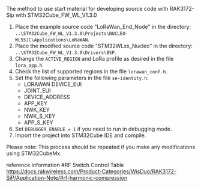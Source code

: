 The method to use start material for developing source code with RAK3172-Sip with STM32Cube_FW_WL_V1.3.0
1. Place the example source code "LoRaWan_End_Node" in the directory: `..\STM32Cube_FW_WL_V1.3.0\Projects\NUCLEO-WL55JC\Applications\LoRaWAN`.
2. Place the modified source code "STM32WLxx_Nucleo" in the directory: `..\STM32Cube_FW_WL_V1.3.0\Drivers\BSP`.
3. Change the `ACTIVE_REGION` and LoRa profile as desired in the file `lora_app.h`.
4. Check the list of supported regions in the file `lorawan_conf.h`.
5. Set the following parameters in the file `se-identity.h`:
   - LORAWAN DEVICE_EUI
   - JOINT_EUI
   - DEVICE_ADDRESS
   - APP_KEY
   - NWK_KEY
   - NWK_S_KEY
   - APP_S_KEY
6. Set `DEBUGGER_ENABLE = 1` if you need to run in debugging mode.
7. Import the project into STM32Cube IDE and compile.

Please note: 
This process should be repeated if you make any modifications using STM32CubeMx.


reference information
#RF Switch Control Table
https://docs.rakwireless.com/Product-Categories/WisDuo/RAK3172-SiP/Application-Note/#rf-harmonic-compression
